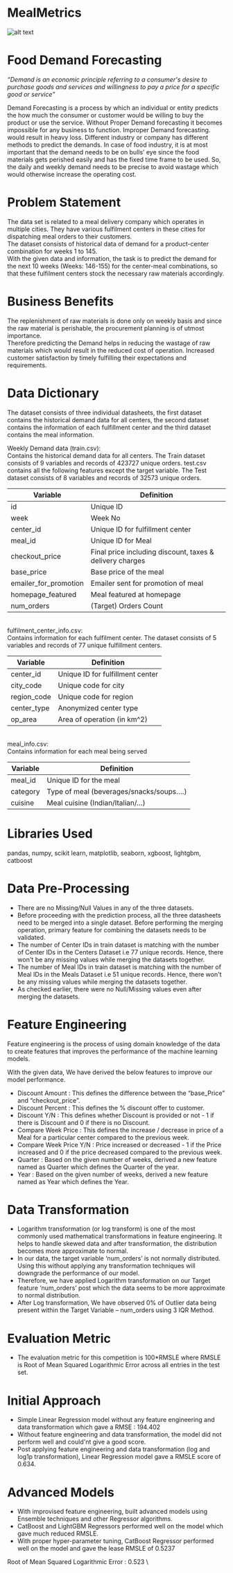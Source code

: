 











# MealMetrics

![alt text](https://github.com/SaiPrasath-S/DemandPrediction/blob/master/images/food_1920x480_9XIpdm8-thumbnail-1200x1200-90.jpg)

# Food Demand Forecasting


*“Demand is an economic principle referring to a consumer's desire to purchase goods and services and willingness to pay a price for a specific good or service”*

Demand Forecasting is a process by which an individual or entity predicts the how much the consumer or customer would be willing to buy the product or use the service. Without Proper Demand forecasting it becomes impossible for any business to function. Improper Demand forecasting. would result in heavy loss. Different industry or company has different methods to predict the demands. In case of food industry, it is at most important that the demand needs to be on bulls’ eye since the food materials gets perished easily and has the fixed time frame to be used. So, the daily and weekly demand needs to be precise to avoid wastage which would otherwise increase the operating cost.  

# Problem Statement

The data set is related to a meal delivery company which operates in multiple cities. They have various fulfilment centers in these cities for dispatching meal orders to their customers.    
The dataset consists of historical data of demand for a product-center combination for weeks 1 to 145.     
With the given data and information, the task is to predict the demand for the next 10 weeks (Weeks: 146-155) for the center-meal combinations, so that these fulfilment centers stock the necessary raw materials accordingly. 

# Business Benefits
The replenishment of raw materials is done only on weekly basis and since the raw material is perishable, the procurement planning is of utmost importance.   
Therefore predicting the Demand helps in reducing the wastage of raw materials which would result in the reduced cost of operation.
Increased customer satisfaction by timely fulfilling their expectations and requirements.   


# Data Dictionary

The dataset consists of three individual datasheets, the first dataset contains the historical demand data for all centers, the second dataset contains the information of each fulfillment center and the third dataset contains the meal information.

Weekly Demand data (train.csv): \
Contains the historical demand data for all centers. The Train dataset consists of 9 variables and records of 423727 unique orders. test.csv contains all the following features except the target variable. The Test dataset consists of 8 variables and records of 32573 unique orders.

| Variable  | Definition |
| ------------- | ------------- |
| id 	| Unique ID |
| week 	| Week No |
| center_id | Unique ID for fulfillment center |
| meal_id | Unique ID for Meal |
| checkout_price | Final price including discount, taxes & delivery charges |
| base_price | Base price of the meal |
| emailer_for_promotion | Emailer sent for promotion of meal |
| homepage_featured | Meal featured at homepage |
| num_orders | (Target) Orders Count |

\
fulfilment_center_info.csv: \
Contains information for each fulfilment center. The dataset consists of 5 variables and records of 77 unique fulfillment centers. 

| Variable  | Definition |
| ------------- | ------------- |
| center_id |	Unique ID for fulfillment center |
| city_code |	Unique code for city |
| region_code |	Unique code for region |
| center_type |	Anonymized center type |
| op_area |	Area of operation (in km^2) |

\
meal_info.csv: \
Contains information for each meal being served 

| Variable  | Definition |
| ------------- | ------------- |
| meal_id |	Unique ID for the meal |
| category |	Type of meal (beverages/snacks/soups….) |
| cuisine |	Meal cuisine (Indian/Italian/…) |

# Libraries Used
pandas, numpy, scikit learn, matplotlib, seaborn, xgboost, lightgbm, catboost

# Data Pre-Processing
* There are no Missing/Null Values in any of the three datasets. 
* Before proceeding with the prediction process, all the three datasheets need to be merged into a single dataset. Before        performing the merging operation, primary feature for combining the datasets needs to be validated.
* The number of Center IDs in train dataset is matching with the number of Center IDs in the Centers Dataset i.e 77 unique records. Hence, there won't be any missing values while merging the datasets together.
* The number of Meal IDs in train dataset is matching with the number of Meal IDs in the Meals Dataset i.e 51 unique records. Hence, there won't be any missing values while merging the datasets together.
* As checked earlier, there were no Null/Missing values even after merging the datasets.

# Feature Engineering
Feature engineering is the process of using domain knowledge of the data to create features that improves the performance of the machine learning models. 

With the given data, We have derived the below features to improve our model performance.

* Discount Amount : This defines the difference between the “base_Price” and “checkout_price”.
* Discount Percent : This defines the % discount offer to customer.
* Discount Y/N : This defines whether Discount is provided or not - 1 if there is Discount and 0 if there is no Discount.
* Compare Week Price : This defines the increase / decrease in price of a Meal for a particular center compared to the previous week.
* Compare Week Price Y/N : Price increased or decreased - 1 if the Price increased and 0 if the price decreased compared to the previous week.
* Quarter : Based on the given number of weeks, derived a new feature named as Quarter which defines the Quarter of the year.
* Year : Based on the given number of weeks, derived a new feature named as Year which defines the Year.

# Data Transformation
* Logarithm transformation (or log transform) is one of the most commonly used mathematical transformations in feature engineering. It helps to handle skewed data and after transformation, the distribution becomes more approximate to normal.
* In our data, the target variable ‘num_orders’ is not normally distributed. Using this without applying any transformation techniques will downgrade the performance of our model.
* Therefore, we have applied Logarithm transformation on our Target feature ‘num_orders’ post which the data seems to be more approximate to normal distribution.
* After Log transformation, We have observed 0% of Outlier data being present within the Target Variable – num_orders using 3 IQR Method.


# Evaluation Metric
* The evaluation metric for this competition is 100*RMSLE where RMSLE is Root of Mean Squared Logarithmic Error across all entries in the test set.

# Initial Approach
* Simple Linear Regression model without any feature engineering and data transformation which gave a RMSE : 194.402
* Without feature engineering and data transformation, the model did not perform well and could'nt give a good score.
* Post applying feature engineering and data transformation (log and log1p transformation), Linear Regression model gave a RMSLE score of 0.634.

# Advanced Models
* With improvised feature engineering, built advanced models using Ensemble techniques and other Regressor algorithms.
* CatBoost and LightGBM Regressors performed well on the model which gave much reduced RMSLE.
* With proper hyper-parameter tuning, CatBoost Regressor performed well on the model and gave the lease RMSLE of 0.5237


Root of Mean Squared Logarithmic Error : 0.523 \
